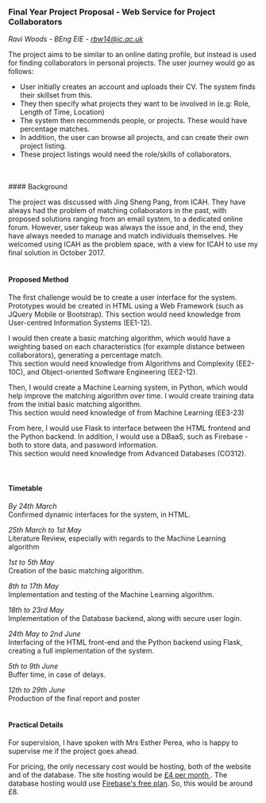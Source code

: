 ### Final Year Project Proposal - Web Service for Project Collaborators
*Ravi Woods - BEng EIE - rbw14@ic.ac.uk*

The project aims to be similar to an online dating profile, but instead is used for finding collaborators in personal projects. The user journey would go as follows:

* User initially creates an account and uploads their CV. The system finds their skillset from this.
* They then specify what projects they want to be involved in (e.g: Role, Length of Time, Location)
* The system then recommends people, or projects. These would have percentage matches.
* In addition, the user can browse all projects, and can create their own project listing.
* These project listings would need the role/skills of collaborators.
<br>
<br>
#### Background

The project was discussed with Jing Sheng Pang, from ICAH.  They have always had the problem of matching collaborators in the past, with proposed solutions ranging from an email system, to a dedicated online forum. However, user takeup was always the issue and, in the end, they have always needed to manage and match individuals themselves. He welcomed using ICAH as the problem space, with a view for ICAH to use my final solution in October 2017.
<br>
<br>
#### Proposed Method

The first challenge would be to create a user interface for the system. Prototypes would be created in HTML using a Web Framework (such as JQuery Mobile or Bootstrap). 
This section would need knowledge from User-centred Information Systems (EE1-12).

I would then create a basic matching algorithm, which would have a weighting based on each characteristics (for example distance between collaborators), generating a percentage match.   
This section would need knowledge from Algorithms and Complexity (EE2-10C), and Object-oriented Software Engineering (EE2-12).

Then, I would create a Machine Learning system, in Python, which would help improve the matching algorithm over time. I would create training data from the initial basic matching algorithm.  
This section would need knowledge of from Machine Learning (EE3-23)

From here, I would use Flask to interface between the HTML frontend and the Python backend. In addition, I would use a DBaaS, such as Firebase - both to store data, and password information.  
This section would need knowledge from Advanced Databases (CO312).
<br>
<br>
<br>
#### Timetable

*By 24th March*  
Confirmed dynamic interfaces for the system, in HTML.

*25th March to 1st May*  
Literature Review, especially with regards to the Machine Learning algorithm

*1st to 5th May*  
Creation of the basic matching algorithm.

*8th to 17th May*  
Implementation and testing of the Machine Learning algorithm.

*18th to 23rd May*  
Implementation of the Database backend, along with secure user login.

*24th May to 2nd June*  
Interfacing of the HTML front-end and the Python backend using Flask, creating a full implementation of the system.

*5th to 9th June*  
Buffer time, in case of delays.

*12th to 29th June*  
Production of the final report and poster
<br>
<br>
#### Practical Details

For supervision, I have spoken with Mrs Esther Perea, who is happy to supervise me if the project goes ahead.

For pricing, the only necessary cost would be hosting, both of the website and of the database. The site hosting would be [£4 per month ](https://uk.godaddy.com/pro/cloud-servers). The database hosting would use [Firebase's free plan](https://firebase.google.com/pricing/). So, this would be around £8.